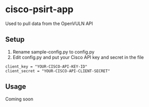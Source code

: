 # cisco-psirt-app
Used to pull data from the OpenVULN API

## Setup
1. Rename sample-config.py to config.py
2. Edit config.py and put your Cisco API key and secret in the file

```
client_key = "YOUR-CISCO-API-KEY-ID"
client_secret = "YOUR-CISCO-API-CLIENT-SECRET"
```

## Usage
Coming soon